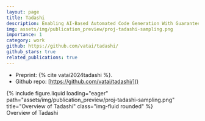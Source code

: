 ```yaml
---
layout: page
title: Tadashi
description: Enabling AI-Based Automated Code Generation With Guaranteed Correctness
img: assets/img/publication_preview/proj-tadashi-sampling.png
importance: 1
category: work
github: https://github.com/vatai/tadashi/
github_stars: true
related_publications: true
---
```


- Preprint: {% cite vatai2024tadashi %}.
- Github repo: [https://github.com/vatai/tadashi/]()

<div class="row">
    <div class="col-sm mt-3 mt-md-0">
        {% include figure.liquid loading="eager" path="assets/img/publication_preview/proj-tadashi-sampling.png" title="Overview of Tadashi" class="img-fluid rounded" %}
    </div>
</div>
<div class="caption">
    Overview of Tadashi
</div>
